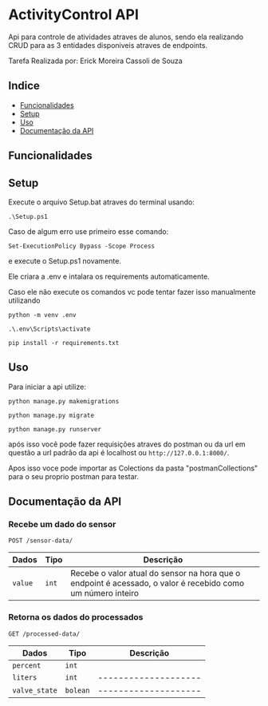 
# ActivityControl API

Api para controle de atividades atraves de alunos, sendo ela realizando CRUD para as 3 entidades disponiveis atraves de endpoints.

Tarefa Realizada por: Erick Moreira Cassoli de Souza
## Indice

- [Funcionalidades](#funcionalidades)
- [Setup](#setup)
- [Uso](#uso)
- [Documentação da API](#documentação-da-api)

## Funcionalidades



## Setup

Execute o arquivo Setup.bat atraves do terminal usando:
```
.\Setup.ps1
```
Caso de algum erro use primeiro esse comando:
```
Set-ExecutionPolicy Bypass -Scope Process
```

e execute o Setup.ps1 novamente.

Ele criara a .env e intalara os requirements automaticamente.

Caso ele não execute os comandos vc pode tentar fazer isso manualmente utilizando 
```
python -m venv .env

.\.env\Scripts\activate

pip install -r requirements.txt
```
## Uso
Para iniciar a api utilize:

```
python manage.py makemigrations

python manage.py migrate

python manage.py runserver
```
após isso você pode fazer requisições atraves do postman ou da url em questão
a url padrão da api é localhost ou ```http://127.0.0.1:8000/```.

Apos isso voce pode importar as Colections da pasta "postmanCollections" para o seu proprio postman para testar.

## Documentação da API
### Recebe um dado do sensor

```http
POST /sensor-data/
```

| Dados | Tipo   | Descrição             |
| --------- | ------ | -------------------- |
| `value`      | `int`  | Recebe o valor atual do sensor na hora que o endpoint é acessado, o valor é recebido como um número inteiro|

### Retorna os dados do processados

```http
GET /processed-data/
```
| Dados | Tipo   | Descrição             |
| --------- | ------ | -------------------- |
| `percent` | `int`  | |
| `liters` | `int` | -------------------- |
| `valve_state` | `bolean` | -------------------- |


